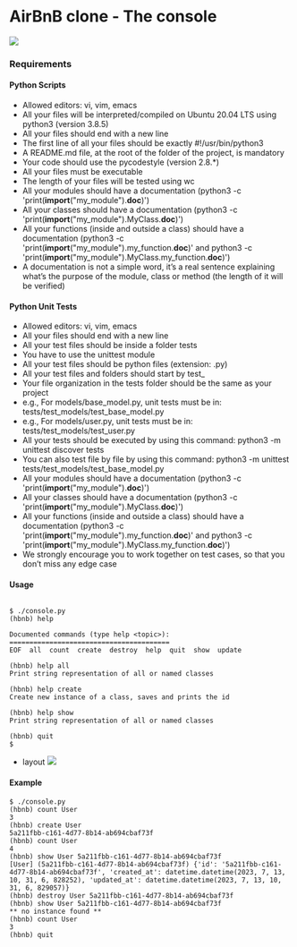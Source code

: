 # AirBnB clone - The console

![](https://s3.amazonaws.com/alx-intranet.hbtn.io/uploads/medias/2018/6/65f4a1dd9c51265f49d0.png?X-Amz-Algorithm=AWS4-HMAC-SHA256&X-Amz-Credential=AKIARDDGGGOUSBVO6H7D%2F20230712%2Fus-east-1%2Fs3%2Faws4_request&X-Amz-Date=20230712T194425Z&X-Amz-Expires=86400&X-Amz-SignedHeaders=host&X-Amz-Signature=1b84923d0831d6f843b8df5b82bd1b85c9585e323cfd0c3e01fc013b0d922069)

### Requirements
#### Python Scripts
- Allowed editors: vi, vim, emacs
- All your files will be interpreted/compiled on Ubuntu 20.04 LTS using python3 (version 3.8.5)
- All your files should end with a new line
- The first line of all your files should be exactly #!/usr/bin/python3
- A README.md file, at the root of the folder of the project, is mandatory
- Your code should use the pycodestyle (version 2.8.*)
- All your files must be executable
- The length of your files will be tested using wc
- All your modules should have a documentation (python3 -c 'print(__import__("my_module").__doc__)')
- All your classes should have a documentation (python3 -c 'print(__import__("my_module").MyClass.__doc__)')
- All your functions (inside and outside a class) should have a documentation (python3 -c 'print(__import__("my_module").my_function.__doc__)' and python3 -c 'print(__import__("my_module").MyClass.my_function.__doc__)')
- A documentation is not a simple word, it’s a real sentence explaining what’s the purpose of the module, class or method (the length of it will be verified)

#### Python Unit Tests
- Allowed editors: vi, vim, emacs
- All your files should end with a new line
- All your test files should be inside a folder tests
- You have to use the unittest module
- All your test files should be python files (extension: .py)
- All your test files and folders should start by test_
- Your file organization in the tests folder should be the same as your project
- e.g., For models/base_model.py, unit tests must be in: tests/test_models/test_base_model.py
- e.g., For models/user.py, unit tests must be in: tests/test_models/test_user.py
- All your tests should be executed by using this command: python3 -m unittest discover tests
- You can also test file by file by using this command: python3 -m unittest tests/test_models/test_base_model.py
- All your modules should have a documentation (python3 -c 'print(__import__("my_module").__doc__)')
- All your classes should have a documentation (python3 -c 'print(__import__("my_module").MyClass.__doc__)')
- All your functions (inside and outside a class) should have a documentation (python3 -c 'print(__import__("my_module").my_function.__doc__)' and python3 -c 'print(__import__("my_module").MyClass.my_function.__doc__)')
- We strongly encourage you to work together on test cases, so that you don’t miss any edge case

#### Usage
```console

$ ./console.py
(hbnb) help

Documented commands (type help <topic>):
========================================
EOF  all  count  create  destroy  help  quit  show  update

(hbnb) help all
Print string representation of all or named classes

(hbnb) help create
Create new instance of a class, saves and prints the id

(hbnb) help show
Print string representation of all or named classes

(hbnb) quit
$
```

- layout
![](https://s3.amazonaws.com/alx-intranet.hbtn.io/uploads/medias/2018/6/815046647d23428a14ca.png?X-Amz-Algorithm=AWS4-HMAC-SHA256&X-Amz-Credential=AKIARDDGGGOUSBVO6H7D%2F20230712%2Fus-east-1%2Fs3%2Faws4_request&X-Amz-Date=20230712T194425Z&X-Amz-Expires=86400&X-Amz-SignedHeaders=host&X-Amz-Signature=7fe2137bf66a5e19a965a6cbd7ac72701fcb5d03f707f860339aa1d3166bf006)

#### Example
```console
$ ./console.py
(hbnb) count User
3
(hbnb) create User
5a211fbb-c161-4d77-8b14-ab694cbaf73f
(hbnb) count User
4
(hbnb) show User 5a211fbb-c161-4d77-8b14-ab694cbaf73f
[User] (5a211fbb-c161-4d77-8b14-ab694cbaf73f) {'id': '5a211fbb-c161-4d77-8b14-ab694cbaf73f', 'created_at': datetime.datetime(2023, 7, 13, 10, 31, 6, 828252), 'updated_at': datetime.datetime(2023, 7, 13, 10, 31, 6, 829057)}
(hbnb) destroy User 5a211fbb-c161-4d77-8b14-ab694cbaf73f
(hbnb) show User 5a211fbb-c161-4d77-8b14-ab694cbaf73f
** no instance found **
(hbnb) count User
3
(hbnb) quit
```
